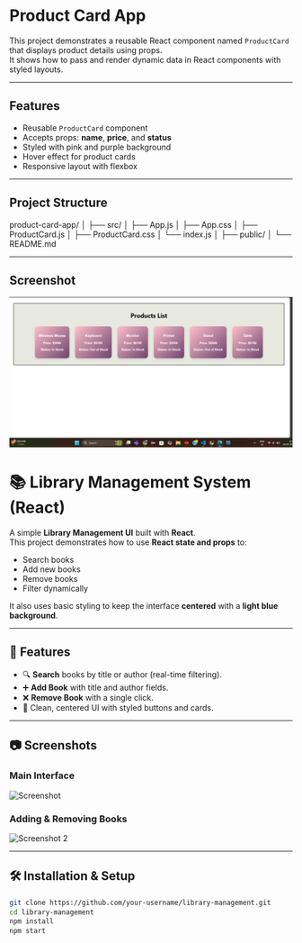 # Product Card App

This project demonstrates a reusable React component named `ProductCard` that displays product details using props.  
It shows how to pass and render dynamic data in React components with styled layouts.

---

## Features
- Reusable `ProductCard` component
- Accepts props: **name**, **price**, and **status**
- Styled with pink and purple background
- Hover effect for product cards
- Responsive layout with flexbox

---

## Project Structure
product-card-app/
│
├── src/
│   ├── App.js
│   ├── App.css
│   ├── ProductCard.js
│   ├── ProductCard.css
│   └── index.js
│
├── public/
│
└── README.md

-----
## Screenshot

![Product Card Screenshot](./Screenshot%202025-09-18%20155940.png)


# 📚 Library Management System (React)

A simple **Library Management UI** built with **React**.  
This project demonstrates how to use **React state and props** to:

- Search books
- Add new books
- Remove books
- Filter dynamically

It also uses basic styling to keep the interface **centered** with a **light blue background**.

---

## 🚀 Features

- 🔍 **Search** books by title or author (real-time filtering).
- ➕ **Add Book** with title and author fields.
- ❌ **Remove Book** with a single click.
- 🎨 Clean, centered UI with styled buttons and cards.

---

## 📷 Screenshots

### Main Interface
![Screenshot](./screenshots/Screenshot%202025-09-18%20221357.png)


### Adding & Removing Books
![Screenshot 2](./screenshots/add-remove-books.png)

---

## 🛠️ Installation & Setup

```bash
git clone https://github.com/your-username/library-management.git
cd library-management
npm install
npm start

